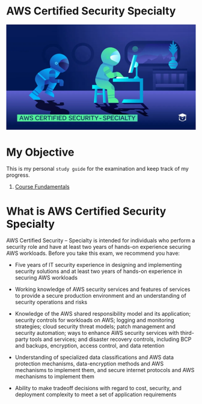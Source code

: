 # AWS Certified Security Specialty
![AWS Certified Security Specialty](6dcb4b429e6ff816bfcad6e4de6e984e.png)

# My Objective
This is my personal `study guide` for the examination and keep track of my progress.
1. [Course Fundamentals](Course%20Fundamentals)
# What is AWS Certified Security Specialty
AWS Certified Security – Specialty is intended for individuals who perform a security role and have at least two years of hands-on experience securing AWS workloads. Before you take this exam, we recommend you have:

* Five years of IT security experience in designing and implementing security solutions and at least two years of hands-on experience in securing AWS workloads

* Working knowledge of AWS security services and features of services to provide a secure production environment and an understanding of security operations and risks

* Knowledge of the AWS shared responsibility model and its application; security controls for workloads on AWS; logging and monitoring strategies; cloud security threat models; patch management and security automation; ways to enhance AWS security services with third-party tools and services; and disaster recovery controls, including BCP and backups, encryption, access control, and data retention

* Understanding of specialized data classifications and AWS data protection mechanisms, data-encryption methods and AWS mechanisms to implement them, and secure internet protocols and AWS mechanisms to implement them

* Ability to make tradeoff decisions with regard to cost, security, and deployment complexity to meet a set of application requirements